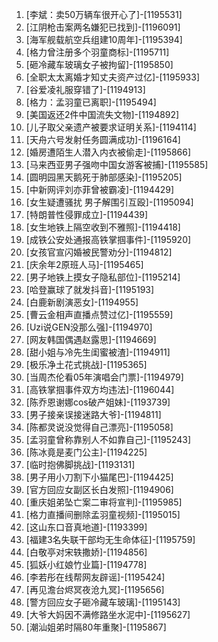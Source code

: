 
1. [李斌：卖50万辆车很开心了]-[1195531]
1. [江阴枪击案两名嫌犯已找到]-[1196091]
1. [海军舰载航空兵组建10周年]-[1195394]
1. [格力曾注册多个羽童商标]-[1195711]
1. [砸冷藏车玻璃女子被拘留]-[1195850]
1. [全职太太离婚才知丈夫资产过亿]-[1195933]
1. [谷爱凌礼服穿错了]-[1194913]
1. [格力：孟羽童已离职]-[1195494]
1. [美国返还2件中国流失文物]-[1194892]
1. [儿子取父亲遗产被要求证明关系]-[1194114]
1. [天舟六号发射任务圆满成功]-[1196164]
1. [婚房遭陌生人潜入内衣被偷走]-[1195866]
1. [马来西亚男子强吻中国女游客被捕]-[1195585]
1. [圆明园黑天鹅死于肺部感染]-[1195205]
1. [中新网评刘亦菲曾被霸凌]-[1194429]
1. [女生疑遭骚扰 男子解围引互殴]-[1195094]
1. [特朗普性侵罪成立]-[1194439]
1. [女生地铁上隔空收到不雅照]-[1194418]
1. [成铁公安处通报高铁掌掴事件]-[1195920]
1. [女孩官宣闪婚被民警劝分]-[1194812]
1. [庆余年2原班人马]-[1195465]
1. [男子地铁上摸女子隐私部位]-[1195214]
1. [哈登赢球了就发抖音]-[1195193]
1. [白鹿新剧演恶女]-[1194955]
1. [曹云金相声直播点赞过亿]-[1195559]
1. [Uzi说GEN没那么强]-[1194970]
1. [网友韩国偶遇赵露思]-[1194669]
1. [甜小姐与冷先生闺蜜被渣]-[1194911]
1. [极乐净土花式挑战]-[1195365]
1. [当周杰伦看05年演唱会门票]-[1194979]
1. [高铁掌掴事件双方均违法]-[1196044]
1. [陈乔恩谢娜cos破产姐妹]-[1193739]
1. [男子接亲误接迷路大爷]-[1194811]
1. [陈都灵说没觉得自己漂亮]-[1195058]
1. [孟羽童曾称靠别人不如靠自己]-[1195243]
1. [陈冰竟是麦门公主]-[1194225]
1. [临时抱佛脚挑战]-[1193131]
1. [男子用小刀割下小猫尾巴]-[1194425]
1. [官方回应女副区长白发照]-[1194906]
1. [重庆姐弟坠亡案二审将宣判]-[1195985]
1. [格力直播间删除孟羽童视频]-[1195015]
1. [这山东口音真地道]-[1193399]
1. [福建3名失联干部均无生命体征]-[1195759]
1. [白敬亭对宋轶撒娇]-[1194856]
1. [狐妖小红娘竹业篇]-[1194778]
1. [李若彤在线帮网友辟谣]-[1195424]
1. [再见澹台烬冥夜沧九冥]-[1195656]
1. [警方回应女子砸冷藏车玻璃]-[1195143]
1. [大爷大妈因不满修路坐水泥中]-[1195627]
1. [潮汕姐弟时隔80年重聚]-[1195867]